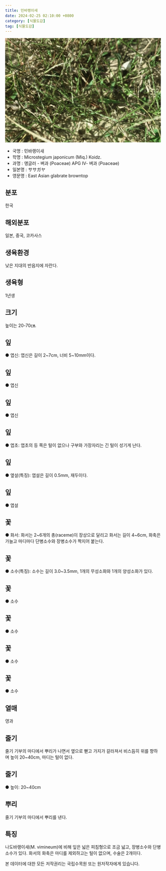 ```yaml
---
title: 민바랭이새
date: 2024-02-25 02:10:00 +0800
category: [식물도감]
tag: [식물도감]
---
```




![민바랭이새](/assets/img/fileUpload/plants/basic/Gramineae/Microstegium/14569/1_th2.JPG)
- 국명 : 민바랭이새
- 학명 : Microstegium japonicum (Miq.) Koidz.
- 과명 : 앵글러 - 벼과 (Poaceae) APG Ⅳ- 벼과 (Poaceae)
- 일본명 : ササガヤ
- 영문명 : East Asian glabrate browntop


## 분포
한국
## 해외분포
일본, 중국, 코카사스
## 생육환경
낮은 지대의 반음지에 자란다.
## 생육형
1년생
## 크기
높이는 20-70㎝.
## 잎
● 엽신: 엽신은 길이 2~7cm, 너비 5~10mm이다.
## 잎
● 엽신
## 잎
● 엽신
## 잎
● 엽초: 엽초의 등 쪽은 털이 없으나 구부와 가장자리는 긴 털이 성기게 난다.
## 잎
● 옆설(특징): 엽설은 길이 0.5mm, 재두이다.
## 잎
● 엽설
## 꽃
● 화서: 화서는 2~6개의 총(raceme)이 장상으로 달리고 화서는 길이 4~6cm, 화축은 가늘고 마디마다 단병소수와 장병소수가 짝지어 붙는다.
## 꽃
● 소수(특징): 소수는 길이 3.0~3.5mm, 1개의 무성소화와 1개의 양성소화가 있다.
## 꽃
● 소수
## 꽃
● 소수
## 꽃
● 소수
## 꽃
● 소수
## 열매
영과
## 줄기
줄기 기부의 마디에서 뿌리가 나면서 옆으로 뻗고 가지가 갈라져서 비스듬히 위를 향하며 높이 20~40cm, 마디는 털이 없다.
## 줄기
● 높이: 20~40cm
## 뿌리
줄기 기부의 마디에서 뿌리를 낸다.
## 특징
나도바랭이새(M. vimineum)에 비해 잎은 넓은 피침형으로 조금 넓고, 장병소수와 단병소수가 있다. 화서의 화축은 마디를 제외하고는 털이 없으며, 수술은 2개이다.






본 데이터에 대한 모든 저작권리는 국립수목원 또는 원저작자에게 있습니다.
